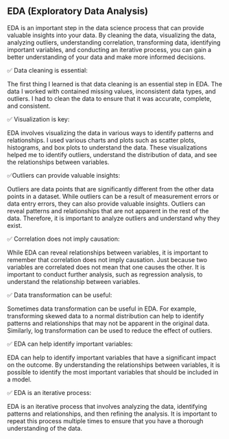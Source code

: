 ## EDA (Exploratory Data Analysis)

EDA is an important step in the data science process that can provide valuable insights into your data. By cleaning the data, visualizing the data, analyzing outliers, understanding correlation, transforming data, identifying important variables, and conducting an iterative process, you can gain a better understanding of your data and make more informed decisions.

✅ Data cleaning is essential:

The first thing I learned is that data cleaning is an essential step in EDA. The data I worked with contained missing values, inconsistent data types, and outliers. I had to clean the data to ensure that it was accurate, complete, and consistent.

✅ Visualization is key:

EDA involves visualizing the data in various ways to identify patterns and relationships. I used various charts and plots such as scatter plots, histograms, and box plots to understand the data. These visualizations helped me to identify outliers, understand the distribution of data, and see the relationships between variables.

✅Outliers can provide valuable insights:

Outliers are data points that are significantly different from the other data points in a dataset. While outliers can be a result of measurement errors or data entry errors, they can also provide valuable insights. Outliers can reveal patterns and relationships that are not apparent in the rest of the data. Therefore, it is important to analyze outliers and understand why they exist.

✅ Correlation does not imply causation:

While EDA can reveal relationships between variables, it is important to remember that correlation does not imply causation. Just because two variables are correlated does not mean that one causes the other. It is important to conduct further analysis, such as regression analysis, to understand the relationship between variables.

✅ Data transformation can be useful:

Sometimes data transformation can be useful in EDA. For example, transforming skewed data to a normal distribution can help to identify patterns and relationships that may not be apparent in the original data. Similarly, log transformation can be used to reduce the effect of outliers.

✅ EDA can help identify important variables:

EDA can help to identify important variables that have a significant impact on the outcome. By understanding the relationships between variables, it is possible to identify the most important variables that should be included in a model.

✅ EDA is an iterative process:

EDA is an iterative process that involves analyzing the data, identifying patterns and relationships, and then refining the analysis. It is important to repeat this process multiple times to ensure that you have a thorough understanding of the data.

